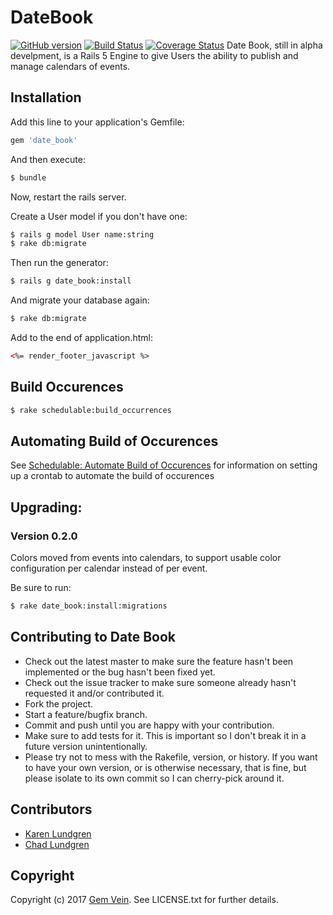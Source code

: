 # DateBook
[![GitHub version](https://badge.fury.io/gh/gemvein%2Fdate_book.svg)](http://badge.fury.io/gh/gemvein%2Fdate_book)
[![Build Status](https://travis-ci.org/gemvein/date_book.svg)](https://travis-ci.org/gemvein/date_book)
[![Coverage Status](https://coveralls.io/repos/gemvein/date_book/badge.svg)](https://coveralls.io/r/gemvein/date_book)
Date Book, still in alpha develpment, is a Rails 5 Engine to give Users the ability to publish and manage calendars of events.

## Installation
Add this line to your application's Gemfile:

```ruby
gem 'date_book'
```

And then execute:
```bash
$ bundle
```

Now, restart the rails server.

Create a User model if you don't have one:
```bash
$ rails g model User name:string
$ rake db:migrate
```

Then run the generator:
```bash
$ rails g date_book:install
```

And migrate your database again:
```bash
$ rake db:migrate
```

Add to the end of application.html:
```html
<%= render_footer_javascript %> 
```

## Build Occurences

```bash
$ rake schedulable:build_occurrences
```

## Automating Build of Occurences
See [Schedulable: Automate Build of Occurences](https://github.com/benignware/schedulable#automate-build-of-occurrences) for information on setting up a crontab to automate the build of occurences


## Upgrading:

### Version 0.2.0

Colors moved from events into calendars, to support usable color configuration per calendar instead of per event. 

Be sure to run:
```bash
$ rake date_book:install:migrations
```

## Contributing to Date Book
 
* Check out the latest master to make sure the feature hasn't been implemented or the bug hasn't been fixed yet.
* Check out the issue tracker to make sure someone already hasn't requested it and/or contributed it.
* Fork the project.
* Start a feature/bugfix branch.
* Commit and push until you are happy with your contribution.
* Make sure to add tests for it. This is important so I don't break it in a future version unintentionally.
* Please try not to mess with the Rakefile, version, or history. If you want to have your own version, or is otherwise necessary, that is fine, but please isolate to its own commit so I can cherry-pick around it.

## Contributors
* [Karen Lundgren](https://github.com/nerakdon)
* [Chad Lundgren](https://github.com/chadlundgren)

## Copyright

Copyright (c) 2017 [Gem Vein](https://www.gemvein.com). See LICENSE.txt for further details.

